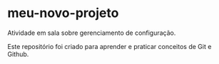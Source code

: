 # meu-novo-projeto
Atividade em sala sobre gerenciamento de configuração.

Este repositório foi criado para aprender e praticar conceitos de Git e Github.
